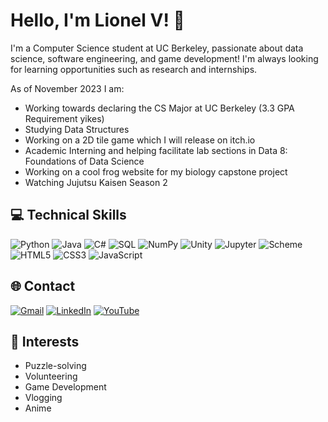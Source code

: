 # Hello, I'm Lionel V! 👋

I'm a Computer Science student at UC Berkeley, passionate about data science, software engineering, and game development! I'm always looking for learning opportunities such as research and internships.

As of November 2023 I am:
- Working towards declaring the CS Major at UC Berkeley (3.3 GPA Requirement yikes)
- Studying Data Structures
- Working on a 2D tile game which I will release on itch.io
- Academic Interning and helping facilitate lab sections in Data 8: Foundations of Data Science
- Working on a cool frog website for my biology capstone project
- Watching Jujutsu Kaisen Season 2

## 💻 Technical Skills

![Python](https://img.shields.io/badge/Python-3776AB?style=for-the-badge&logo=python&logoColor=white)
![Java](https://img.shields.io/badge/Java-ED8B00?style=for-the-badge&logo=java&logoColor=white)
![C#](https://img.shields.io/badge/C%23-239120?style=for-the-badge&logo=c-sharp&logoColor=white)
![SQL](https://img.shields.io/badge/SQL-4479A1?style=for-the-badge&logo=MySQL&logoColor=white)
![NumPy](https://img.shields.io/badge/NumPy-013243?style=for-the-badge&logo=numpy&logoColor=white)
![Unity](https://img.shields.io/badge/Unity-000000?style=for-the-badge&logo=unity&logoColor=white)
![Jupyter](https://img.shields.io/badge/Jupyter-F37626.svg?&style=for-the-badge&logo=Jupyter&logoColor=white)
![Scheme](https://img.shields.io/badge/Scheme-FFFFFF?style=for-the-badge&logo=scheme&logoColor=black)
![HTML5](https://img.shields.io/badge/HTML5-E34F26?style=for-the-badge&logo=html5&logoColor=white)
![CSS3](https://img.shields.io/badge/CSS3-1572B6?style=for-the-badge&logo=css3&logoColor=white)
![JavaScript](https://img.shields.io/badge/JavaScript-F7DF1E?style=for-the-badge&logo=javascript&logoColor=black)

## 🌐 Contact
[![Gmail](https://img.shields.io/badge/Gmail-D14836?style=for-the-badge&logo=gmail&logoColor=white)](mailto:lionel.verano.lv@berkeley.edu) 
[![LinkedIn](https://img.shields.io/badge/LinkedIn-0077B5?style=for-the-badge&logo=linkedin&logoColor=white)](https://www.linkedin.com/in/lionelv2003/)
[![YouTube](https://img.shields.io/badge/YouTube-FF0000?style=for-the-badge&logo=youtube&logoColor=white)](https://www.youtube.com/channel/UCloRg8W9DTKguzMLWoG8jAg)

## 🎈 Interests

- Puzzle-solving
- Volunteering
- Game Development
- Vlogging
- Anime
